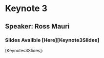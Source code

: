 # Keynote 3
## Speaker: Ross Mauri
### Slides Availble [Here][Keynote3Slides]


[Keynotes3Slides]: 
